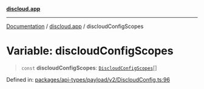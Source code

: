 [**discloud.app**](../README.md)

***

[Documentation](../../packages.md) / [discloud.app](../README.md) / discloudConfigScopes

# Variable: discloudConfigScopes

> `const` **discloudConfigScopes**: [`DiscloudConfigScopes`](../enumerations/DiscloudConfigScopes.md)[]

Defined in: [packages/api-types/payload/v2/DiscloudConfig.ts:96](https://github.com/discloud/discloud.app/blob/1458affc9a022eb2fc5fe37e7b3b002130b2fdad/packages/api-types/payload/v2/DiscloudConfig.ts#L96)
